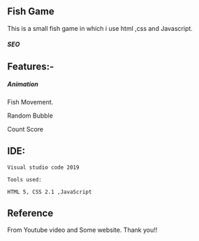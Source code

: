 <h2>Fish Game</h2>
<p>This is a small fish game in which i use html ,css and Javascript. </p>
<h5>SEO</h5>

<h2>Features:-</h2>
    <h5>Animation</h5>
    <p>Fish Movement.</p>
    <p>Random Bubble</p>
    <p>Count Score</p>

<h2>IDE:</h2>

    Visual studio code 2019

    Tools used:

    HTML 5, CSS 2.1 ,JavaScript
    
<h2>Reference</h2>
        From Youtube video and Some website.
    Thank you!!
